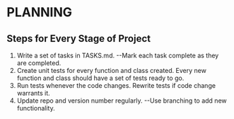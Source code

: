 # PLANNING

## Steps for Every Stage of Project

1. Write a set of tasks in TASKS.md.
    --Mark each task complete as they are completed.
2. Create unit tests for every function and class created. Every new function and class should have a set of tests ready to go.
3. Run tests whenever the code changes. Rewrite tests if code change warrants it.
4. Update repo and version number regularly. 
    --Use branching to add new functionality.